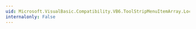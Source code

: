 ```yaml
---
uid: Microsoft.VisualBasic.Compatibility.VB6.ToolStripMenuItemArray.LocationChanged
internalonly: False
---
```

